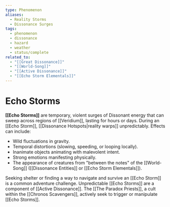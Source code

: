 ```yaml
---
type: Phenomenon
aliases:
  - Reality Storms
  - Dissonance Surges
tags:
  - phenomenon
  - dissonance
  - hazard
  - weather
  - status/complete
related_to:
  - "[[Great Dissonance]]"
  - "[[World-Song]]"
  - "[[Active Dissonance]]"
  - "[[Echo Storm Elementals]]"
---
```

# Echo Storms

**[[Echo Storms]]** are temporary, violent surges of Dissonant energy that can sweep across regions of [[Veridium]], lasting for hours or days. During an [[Echo Storm]], [[Dissonance Hotspots|reality warps]] unpredictably. Effects can include:
* Wild fluctuations in gravity.
* Temporal distortions (slowing, speeding, or looping locally).
* Inanimate objects animating with malevolent intent.
* Strong emotions manifesting physically.
* The appearance of creatures from "between the notes" of the [[World-Song]] ([[Dissonance Entities]] or [[Echo Storm Elementals]]).

Seeking shelter or finding a way to navigate and survive an [[Echo Storm]] is a common adventure challenge. Unpredictable [[Echo Storms]] are a component of [[Active Dissonance]]. The [[The Paradox Priests]], a cult within the [[Chronos Scavengers]], actively seek to trigger or manipulate [[Echo Storms]].